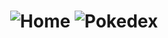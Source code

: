 <h1 align="center">
  <img alt="Home" src="https://res.cloudinary.com/fabricioig863/video/upload/v1646349611/20220303_195846_gnrkmu.mp4" />
  <img alt="Pokedex" src="https://res.cloudinary.com/fabricioig863/video/upload/v1646349611/20220303_195846_gnrkmu.mp4" />
</h1>